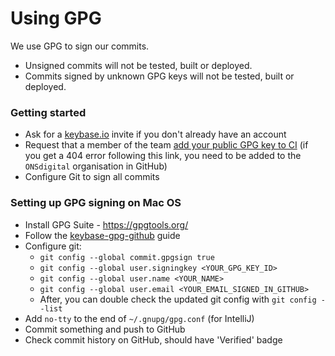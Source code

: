 Using GPG
=========

We use GPG to sign our commits.

* Unsigned commits will not be tested, built or deployed.
* Commits signed by unknown GPG keys will not be tested, built or deployed.

### Getting started

* Ask for a [keybase.io](https://keybase.io) invite if you don't already have an account
* Request that a member of the team [add your public GPG key to CI](https://github.com/ONSdigital/dp-ci/blob/master/gpg-keys/developers/README.md) (if you get a 404 error following this link, you need to be added to the `ONSdigital` organisation in GitHub)
* Configure Git to sign all commits

### Setting up GPG signing on Mac OS

* Install GPG Suite - https://gpgtools.org/
* Follow the [keybase-gpg-github](https://github.com/pstadler/keybase-gpg-github) guide
* Configure git:
  * `git config --global commit.gpgsign true`
  * `git config --global user.signingkey <YOUR_GPG_KEY_ID>`
  * `git config --global user.name <YOUR_NAME>`
  * `git config --global user.email <YOUR_EMAIL_SIGNED_IN_GITHUB>`
  * After, you can double check the updated git config with `git config --list`
* Add `no-tty` to the end of `~/.gnupg/gpg.conf` (for IntelliJ)
* Commit something and push to GitHub
* Check commit history on GitHub, should have 'Verified' badge
